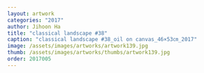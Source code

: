 ```yaml
---
layout: artwork
categories: "2017"
author: Jihoon Ha
title: "classical landscape #38"
caption: "classical landscape #38_oil on canvas_46×53㎝_2017"
image: /assets/images/artworks/artwork139.jpg
thumb: /assets/images/artworks/thumbs/artwork139.jpg
order: 2017005
---
```

